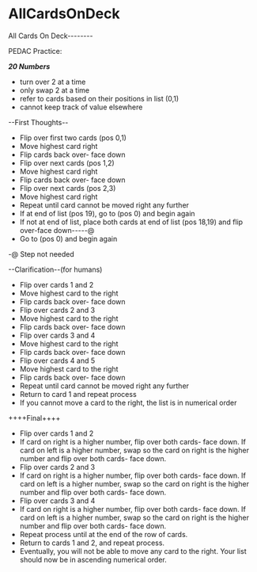 # AllCardsOnDeck

All Cards On Deck--------

PEDAC Practice:

**_20 Numbers_**

- turn over 2 at a time
- only swap 2 at a time
- refer to cards based on their positions in list (0,1)
- cannot keep track of value elsewhere

--First Thoughts--

- Flip over first two cards (pos 0,1)
- Move highest card right
- Flip cards back over- face down
- Flip over next cards (pos 1,2)
- Move highest card right
- Flip cards back over- face down
- Flip over next cards (pos 2,3)
- Move highest card right
- Repeat until card cannot be moved right any further
- If at end of list (pos 19), go to (pos 0) and begin again
- If not at end of list, place both cards at end of list (pos 18,19) and flip over-face down-----@
- Go to (pos 0) and begin again

-@ Step not needed

--Clarification--(for humans)

- Flip over cards 1 and 2
- Move highest card to the right
- Flip cards back over- face down
- Flip over cards 2 and 3
- Move highest card to the right
- Flip cards back over- face down
- Flip over cards 3 and 4
- Move highest card to the right
- Flip cards back over- face down
- Flip over cards 4 and 5
- Move highest card to the right
- Flip cards back over- face down
- Repeat until card cannot be moved right any further
- Return to card 1 and repeat process
- If you cannot move a card to the right, the list is in numerical order

++++Final++++

- Flip over cards 1 and 2
- If card on right is a higher number, flip over both cards- face down. If card on left is a higher number, swap so the card on right is the higher number and flip over both cards- face down.
- Flip over cards 2 and 3
- If card on right is a higher number, flip over both cards- face down. If card on left is a higher number, swap so the card on right is the higher number and flip over both cards- face down.
- Flip over cards 3 and 4
- If card on right is a higher number, flip over both cards- face down. If card on left is a higher number, swap so the card on right is the higher number and flip over both cards- face down.
- Repeat process until at the end of the row of cards.
- Return to cards 1 and 2, and repeat process.
- Eventually, you will not be able to move any card to the right. Your list should now be in ascending numerical order.
